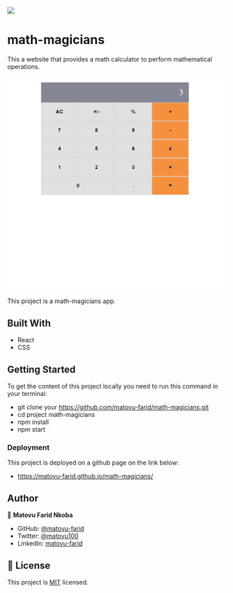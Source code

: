 ![](https://img.shields.io/badge/Microverse-blueviolet)

# math-magicians

This a website that provides a math calculator to perform mathematical operations.

![screenshot](./screenshot.PNG)

This project is a math-magicians app.

## Built With

- React
- CSS

## Getting Started
To get the content of this project locally you need to run this command in your terminal:
- git clone your https://github.com/matovu-farid/math-magicians.git
- cd project math-magicians
- npm install
- npm start
### Deployment
This project is deployed on a github page on the link below:
- https://matovu-farid.github.io/math-magicians/
## Author

👤 **Matovu Farid Nkoba**

- GitHub: [@matovu-farid](https://github.com/matovu-farid)
- Twitter: [@matovu100](https://twitter.com/matovu100)
- LinkedIn: [matovu-farid](https://www.linkedin.com/in/matovu-farid-48b80257)

## 📝 License

This project is [MIT](./MIT.md) licensed.
